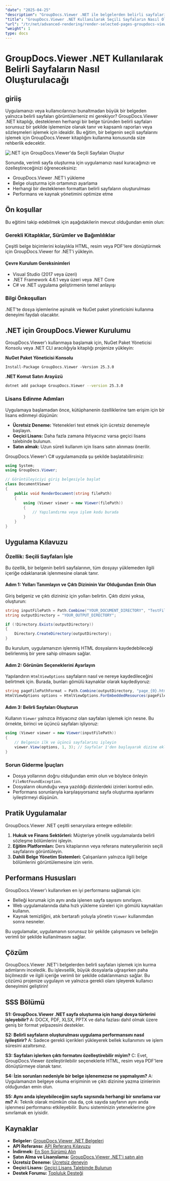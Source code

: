 ```yaml
---
"date": "2025-04-25"
"description": "GroupDocs.Viewer .NET ile belgelerden belirli sayfaları verimli bir şekilde nasıl oluşturacağınızı öğrenin. Bu kılavuz, kurulum, ayarlama ve pratik uygulamaları kapsar."
"title": "GroupDocs.Viewer .NET Kullanılarak Seçili Sayfaların Nasıl Oluşturulacağı Geliştiriciler İçin Kapsamlı Bir Kılavuz"
"url": "/tr/net/advanced-rendering/render-selected-pages-groupdocs-viewer-net/"
"weight": 1
type: docs
---
```

# GroupDocs.Viewer .NET Kullanılarak Belirli Sayfaların Nasıl Oluşturulacağı

## giriiş

Uygulamanızı veya kullanıcılarınızı bunaltmadan büyük bir belgeden yalnızca belirli sayfaları görüntülemeniz mi gerekiyor? GroupDocs.Viewer .NET kitaplığı, desteklenen herhangi bir belge türünden belirli sayfaları sorunsuz bir şekilde işlemenize olanak tanır ve kapsamlı raporları veya sözleşmeleri işlemek için idealdir. Bu eğitim, bir belgenin seçili sayfalarını işlemek için GroupDocs.Viewer kitaplığını kullanma konusunda size rehberlik edecektir.

![.NET için GroupDocs.Viewer'da Seçili Sayfaları Oluştur](/viewer/advanced-rendering/render-selected-pages.png)

Sonunda, verimli sayfa oluşturma için uygulamanızı nasıl kuracağınızı ve özelleştireceğinizi öğreneceksiniz:
- GroupDocs.Viewer .NET'i yükleme
- Belge oluşturma için ortamınızı ayarlama
- Herhangi bir desteklenen formattan belirli sayfaların oluşturulması
- Performans ve kaynak yönetimini optimize etme

## Ön koşullar

Bu eğitimi takip edebilmek için aşağıdakilerin mevcut olduğundan emin olun:

### Gerekli Kitaplıklar, Sürümler ve Bağımlılıklar
Çeşitli belge biçimlerini kolaylıkla HTML, resim veya PDF'lere dönüştürmek için GroupDocs.Viewer for .NET'i yükleyin.

#### Çevre Kurulum Gereksinimleri
- Visual Studio (2017 veya üzeri)
- .NET Framework 4.6.1 veya üzeri veya .NET Core
- C# ve .NET uygulama geliştirmenin temel anlayışı

### Bilgi Önkoşulları
.NET'te dosya işlemlerine aşinalık ve NuGet paket yöneticisini kullanma deneyimi faydalı olacaktır.

## .NET için GroupDocs.Viewer Kurulumu

GroupDocs.Viewer'ı kullanmaya başlamak için, NuGet Paket Yöneticisi Konsolu veya .NET CLI aracılığıyla kitaplığı projenize yükleyin:

**NuGet Paket Yöneticisi Konsolu**
```plaintext
Install-Package GroupDocs.Viewer -Version 25.3.0
```

**.NET Komut Satırı Arayüzü**
```bash
dotnet add package GroupDocs.Viewer --version 25.3.0
```

### Lisans Edinme Adımları
Uygulamaya başlamadan önce, kütüphanenin özelliklerine tam erişim için bir lisans edinmeyi düşünün:
- **Ücretsiz Deneme:** Yetenekleri test etmek için ücretsiz denemeyle başlayın.
- **Geçici Lisans:** Daha fazla zamana ihtiyacınız varsa geçici lisans talebinde bulunun.
- **Satın almak:** Uzun süreli kullanım için lisans satın alınması önerilir.

GroupDocs.Viewer'ı C# uygulamanızda şu şekilde başlatabilirsiniz:
```csharp
using System;
using GroupDocs.Viewer;

// Görüntüleyiciyi giriş belgesiyle başlat
class DocumentViewer
{
    public void RenderDocument(string filePath)
    {
        using (Viewer viewer = new Viewer(filePath))
        {
            // Yapılandırma veya işlem kodu burada
        }
    }
}
```

## Uygulama Kılavuzu

### Özellik: Seçili Sayfaları İşle
Bu özellik, bir belgenin belirli sayfalarının, tüm dosyayı yüklemeden ilgili içeriğe odaklanarak işlenmesine olanak tanır.

#### Adım 1: Yolları Tanımlayın ve Çıktı Dizininin Var Olduğundan Emin Olun
Giriş belgeniz ve çıktı dizininiz için yolları belirtin. Çıktı dizini yoksa, oluşturun:
```csharp
string inputFilePath = Path.Combine("YOUR_DOCUMENT_DIRECTORY", "TestFiles.SAMPLE_DOCX");
string outputDirectory = "YOUR_OUTPUT_DIRECTORY";

if (!Directory.Exists(outputDirectory))
{
    Directory.CreateDirectory(outputDirectory);
}
```
Bu kurulum, uygulamanızın işlenmiş HTML dosyalarını kaydedebileceği belirlenmiş bir yere sahip olmasını sağlar.

#### Adım 2: Görünüm Seçeneklerini Ayarlayın
Yapılandırın `HtmlViewOptions` sayfaların nasıl ve nereye kaydedileceğini belirtmek için. Burada, bunları gömülü kaynaklar olarak kaydediyoruz:
```csharp
string pageFilePathFormat = Path.Combine(outputDirectory, "page_{0}.html");
HtmlViewOptions options = HtmlViewOptions.ForEmbeddedResources(pageFilePathFormat);
```

#### Adım 3: Belirli Sayfaları Oluşturun
Kullanın `Viewer` yalnızca ihtiyacınız olan sayfaları işlemek için nesne. Bu örnekte, birinci ve üçüncü sayfaları işliyoruz:
```csharp
using (Viewer viewer = new Viewer(inputFilePath))
{
    // Belgenin ilk ve üçüncü sayfalarını işleyin
    viewer.View(options, 1, 3); // Sayfalar 1'den başlayarak dizine ekleniyor
}
```

### Sorun Giderme İpuçları
- Dosya yollarının doğru olduğundan emin olun ve böylece önleyin `FileNotFoundException`.
- Dosyaların okunduğu veya yazıldığı dizinlerdeki izinleri kontrol edin.
- Performans sorunlarıyla karşılaşıyorsanız sayfa oluşturma ayarlarını iyileştirmeyi düşünün.

## Pratik Uygulamalar
GroupDocs.Viewer .NET çeşitli senaryolara entegre edilebilir:
1. **Hukuk ve Finans Sektörleri:** Müşteriye yönelik uygulamalarda belirli sözleşme bölümlerini işleyin.
2. **Eğitim Platformları:** Ders kitaplarının veya referans materyallerinin seçili sayfalarını görüntüleyin.
3. **Dahili Belge Yönetim Sistemleri:** Çalışanların yalnızca ilgili belge bölümlerini görüntülemesine izin verin.

## Performans Hususları
GroupDocs.Viewer'ı kullanırken en iyi performansı sağlamak için:
- Belleği korumak için aynı anda işlenen sayfa sayısını sınırlayın.
- Web uygulamalarında daha hızlı yükleme süreleri için gömülü kaynakları kullanın.
- Kaynak temizliğini, atık bertarafı yoluyla yönetin `Viewer` kullanımdan sonra nesneler.

Bu uygulamalar, uygulamanın sorunsuz bir şekilde çalışmasını ve belleğin verimli bir şekilde kullanılmasını sağlar.

## Çözüm
GroupDocs.Viewer .NET'i belgelerden belirli sayfaları işlemek için kurma adımlarını inceledik. Bu işlevsellik, büyük dosyalarla uğraşırken paha biçilmezdir ve ilgili içeriğe verimli bir şekilde odaklanmanızı sağlar. Bu çözümü projenize uygulayın ve yalnızca gerekli olanı işleyerek kullanıcı deneyimini geliştirin!

## SSS Bölümü
**S1: GroupDocs.Viewer .NET sayfa oluşturma için hangi dosya türlerini işleyebilir?**
A: DOCX, PDF, XLSX, PPTX ve daha fazlası dahil olmak üzere geniş bir format yelpazesini destekler.

**S2: Belirli sayfaların oluşturulması uygulama performansını nasıl iyileştirir?**
A: Sadece gerekli içerikleri yükleyerek bellek kullanımını ve işlem süresini azaltırsınız.

**S3: Sayfaları işlerken çıktı formatını özelleştirebilir miyim?**
C: Evet, GroupDocs.Viewer özelleştirilebilir seçeneklerle HTML, resim veya PDF'lere dönüştürmeye olanak tanır.

**S4: İzin sorunları nedeniyle bir belge işlenemezse ne yapmalıyım?**
A: Uygulamanızın belgeye okuma erişiminin ve çıktı dizinine yazma izinlerinin olduğundan emin olun.

**S5: Aynı anda işleyebileceğim sayfa sayısında herhangi bir sınırlama var mı?**
A: Teknik olarak mümkün olsa da, çok sayıda sayfanın aynı anda işlenmesi performansı etkileyebilir. Bunu sisteminizin yeteneklerine göre sınırlamak en iyisidir.

## Kaynaklar
- **Belgeler:** [GroupDocs.Viewer .NET Belgeleri](https://docs.groupdocs.com/viewer/net/)
- **API Referansı:** [API Referans Kılavuzu](https://reference.groupdocs.com/viewer/net/)
- **İndirmek:** [En Son Sürümü Alın](https://releases.groupdocs.com/viewer/net/)
- **Satın Alma ve Lisanslama:** [GroupDocs.Viewer .NET'i satın alın](https://purchase.groupdocs.com/buy)
- **Ücretsiz Deneme:** [Ücretsiz deneyin](https://releases.groupdocs.com/viewer/net/)
- **Geçici Lisans:** [Geçici Lisans Talebinde Bulunun](https://purchase.groupdocs.com/temporary-license/)
- **Destek Forumu:** [Topluluk Desteği](https://forum.groupdocs.com/c/viewer/9)